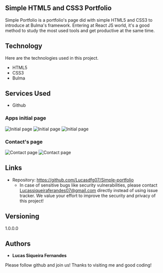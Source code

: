 ## Simple HTML5 and CSS3 Portfolio
Simple Portfolio is a portfolio's page did with simple HTML5 and CSS3 to introduce at Bulma's framework. Entering at React JS world, it's a good method to study the most used tools and get productive at the same time.


## Technology 

Here are the technologies used in this project.

* HTML5
* CSS3
* Bulma

## Services Used

* Github

### Apps initial page

![Initial page](https://github.com/Lucasdfg07/Simple-portfolio/blob/master/images/readme_images/initial1.png)
![Initial page](https://github.com/Lucasdfg07/Simple-portfolio/blob/master/images/readme_images/initial2.png)
![Initial page](https://github.com/Lucasdfg07/Simple-portfolio/blob/master/images/readme_images/initial3.png)

### Contact's page

![Contact page](https://github.com/Lucasdfg07/Simple-portfolio/blob/master/images/readme_images/contact1.png)
![Contact page](https://github.com/Lucasdfg07/Simple-portfolio/blob/master/images/readme_images/contact2.png)


## Links
  - Repository: https://github.com/Lucasdfg07/Simple-portfolio
    - In case of sensitive bugs like security vulnerabilities, please contact
      Lucassiqueiraferandes07@gmail.com directly instead of using issue tracker. We value your effort
      to improve the security and privacy of this project!

  ## Versioning

  1.0.0.0


  ## Authors

  * **Lucas Siqueira Fernandes** 

  Please follow github and join us!
  Thanks to visiting me and good coding!
